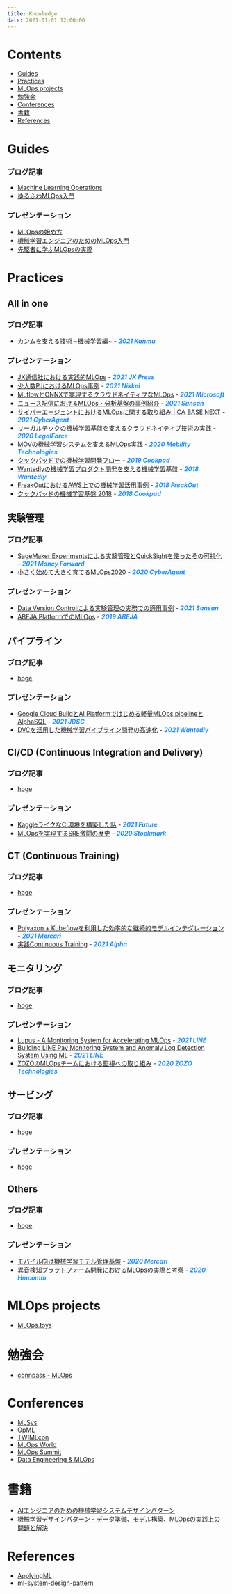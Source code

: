 ```yaml
---
title: Knowledge
date: 2021-01-01 12:00:00
---
```

# Contents
- [Guides](#guides)
- [Practices](#practices)
- [MLOps projects](#mlops-projects)
- [勉強会](#study)
- [Conferences](#conferences)
- [書籍](#books)
- [References](#references)

<a id="guides"></a>
# Guides
### ブログ記事
- [Machine Learning Operations](https://ml-ops.org/)
- [ゆるふわMLOps入門](https://www.nogawanogawa.com/entry/mlops)

### プレゼンテーション
- [MLOpsの始め方](https://confengine.com/conferences/devopsdays-tokyo-2021/proposal/15205/mlops)
- [機械学習エンジニアのためのMLOps入門](https://speakerdeck.com/chie8842/cookpad-internship-mlops-lecture-1)
- [先駆者に学ぶMLOpsの実際](https://www.slideshare.net/tetsutarowatanabe/mlops-238097926)

<a id="practices"></a>
# Practices
## All in one
### ブログ記事
- [カンムを支える技術 ~機械学習編~](https://tech.kanmu.co.jp/entry/2021/06/11/120953) - <font color="DodgerBlue">***2021 Kanmu***</font>

### プレゼンテーション
- [JX通信社における実践的MLOps](https://speakerdeck.com/fwang/jxtong-xin-she-niokerushi-jian-de-mlops) - <font color="DodgerBlue">***2021 JX Press***</font>
- [少人数PJにおけるMLOps事例](https://speakerdeck.com/s2p/shao-ren-shu-pjniokeru-mlopsshi-li) - <font color="DodgerBlue">***2021 Nikkei***</font>
- [MLflowとONNXで実現するクラウドネイティブなMLOps](https://speakerdeck.com/konabuta/mlflow-to-onnx-deshi-xian-surukuraudoneiteibuna-mlops) - <font color="DodgerBlue">***2021 Microsoft***</font>
- [ニュース配信におけるMLOps・分析基盤の事例紹介](https://speakerdeck.com/sansandsoc/a-case-study-of-mlops-and-analysis-infrastructure-on-news-delivery-system) - <font color="DodgerBlue">***2021 Sansan***</font>
- [サイバーエージェントにおけるMLOpsに関する取り組み | CA BASE NEXT](https://speakerdeck.com/cyberagentdevelopers/saibaezientoniokerumlopsniguan-suruqu-rizu-mi-ca-base-next) - <font color="DodgerBlue">***2021 CyberAgent***</font>
- [リーガルテックの機械学習基盤を支えるクラウドネイティブ技術の実践](https://speakerdeck.com/rupyjp/cndt2020-rigarutetukufalseji-jie-xue-xi-ji-pan-wozhi-erukuraudoneiteibuji-shu-falseshi-jian) - <font color="DodgerBlue">***2020 LegalForce***</font>
- [MOVの機械学習システムを支えるMLOps実践](https://speakerdeck.com/2kyym/movfalseji-jie-xue-xi-sisutemuwozhi-erumlopsshi-jian) - <font color="DodgerBlue">***2020 Mobility Technologies***</font>
- [クックパッドでの機械学習開発フロー](https://speakerdeck.com/studio_graph/ml-ops-in-cookpad) - <font color="DodgerBlue">***2019 Cookpad***</font>
- [Wantedlyの機械学習プロダクト開発を支える機械学習基盤](https://speakerdeck.com/south37/number-rejectcon2018) - <font color="DodgerBlue">***2018 Wantedly***</font>
- [FreakOutにおけるAWS上での機械学習活用事例](https://speakerdeck.com/shotarok/freakout-aws-summit-tokyo-2018) - <font color="DodgerBlue">***2018 FreakOut***</font>
- [クックパッドの機械学習基盤 2018](https://speakerdeck.com/ayemos/machine-learning-platform-at-cookpad-2018) - <font color="DodgerBlue">***2018 Cookpad***</font>

## 実験管理
### ブログ記事
- [SageMaker Experimentsによる実験管理とQuickSightを使ったその可視化](https://moneyforward.com/engineers_blog/2021/08/20/sagemaker-experiments/) - <font color="DodgerBlue">***2021 Money Forward***</font>
- [小さく始めて大きく育てるMLOps2020](https://cyberagent.ai/blog/research/12898/) - <font color="DodgerBlue">***2020 CyberAgent***</font>

### プレゼンテーション
- [Data Version Controlによる実験管理の実務での適用事例](https://speakerdeck.com/sansandsoc/an-experiment-management-example-by-data-version-control) - <font color="DodgerBlue">***2021 Sansan***</font>
- [ABEJA PlatformでのMLOps](https://speakerdeck.com/ysku/abeja-platform-defalse-mlops-linexabeja-mlops-study-at-fukuoka) - <font color="DodgerBlue">***2019 ABEJA***</font>

## パイプライン
### ブログ記事
- [hoge]()

### プレゼンテーション
- [Google Cloud BuildとAI Platformではじめる軽量MLOps pipelineとAlphaSQL](https://speakerdeck.com/jdsc/google-cloud-build-toai-platformdehazimeruqing-liang-mlops-pipelinetoalphasql) - <font color="DodgerBlue">***2021 JDSC***</font>
- [DVCを活用した機械学習パイプライン開発の高速化](https://speakerdeck.com/unblee/using-dvc-to-accelerate-machine-learning-pipeline-development) - <font color="DodgerBlue">***2021 Wantedly***</font>

## CI/CD (Continuous Integration and Delivery)
### ブログ記事
- [hoge]()

### プレゼンテーション
- [KaggleライクなCI環境を構築した話](https://speakerdeck.com/noko/kaggleraikunacihuan-jing-wogou-zhu-sitahua) - <font color="DodgerBlue">***2021 Future***</font>
- [MLOpsを実現するSRE激闘の歴史](https://speakerdeck.com/kenta_sato3/mlopswoshi-xian-surusreji-dou-falseli-shi) - <font color="DodgerBlue">***2020 Stockmark***</font>

## CT (Continuous Training)
### ブログ記事
- [hoge]()

### プレゼンテーション
- [Polyaxon + Kubeflowを利用した効率的な継続的モデルインテグレーション](https://speakerdeck.com/shotarok/continuous-ml-model-integration-with-polyaxon-and-kubefolow-pipelines) - <font color="DodgerBlue">***2021 Mercari***</font>
- [実践Continuous Training](https://speakerdeck.com/htshtsyk/shi-jian-continuous-training-di-6hui-mlopsmian-qiang-hui) - <font color="DodgerBlue">***2021 Alpha***</font>

## モニタリング
### ブログ記事
- [hoge]()

### プレゼンテーション
- [Lupus - A Monitoring System for Accelerating MLOps](https://speakerdeck.com/line_devday2021/lupus-a-monitoring-system-for-accelerating-mlops) - <font color="DodgerBlue">***2021 LINE***</font>
- [Building LINE Pay Monitoring System and Anomaly Log Detection System Using ML](https://speakerdeck.com/line_devday2021/building-line-pay-monitoring-system-and-anomaly-log-detection-system-using-ml) - <font color="DodgerBlue">***2021 LINE***</font>
- [ZOZOのMLOpsチームにおける監視への取り組み](https://speakerdeck.com/inductor/observability-in-10-mins-at-zozo-mlops) - <font color="DodgerBlue">***2020 ZOZO Technologies***</font>

## サービング
### ブログ記事
- [hoge]()

### プレゼンテーション
- [hoge]()

## Others
### ブログ記事
- [hoge]()

### プレゼンテーション
- [モバイル向け機械学習モデル管理基盤](https://speakerdeck.com/yujioshima/mlse-mobairuxiang-keji-jie-xue-xi-moderuguan-li-ji-pan) - <font color="DodgerBlue">***2020 Mercari***</font>
- [異音検知プラットフォーム開発におけるMLOpsの実際と考察](https://www.slideshare.net/ShotaSaitoh/mlops-3-mlops) - <font color="DodgerBlue">***2020 Hmcomm***</font>

<a id="mlops-projects"></a>
# MLOps projects
- [MLOps.toys](https://mlops.toys/)

<a id="study"></a>
# 勉強会
- [connpass - MLOps](https://mlops.connpass.com/)

<a id="conferences"></a>
# Conferences
- [MLSys](https://mlsys.org/)
- [OpML](https://www.usenix.org/conferences/byname/1027)
- [TWIMLcon](https://twimlcon.com/)
- [MLOps World](https://mlopsworld.com/)
- [MLOps Summit](https://www.re-work.co/summits/mlops-summit-2022)
- [Data Engineering & MLOps](https://odsc.com/boston/mlops/)

<a id="books"></a>
# 書籍
- [AIエンジニアのための機械学習システムデザインパターン](https://www.shoeisha.co.jp/book/detail/9784798169453)
- [機械学習デザインパターン - データ準備、モデル構築、MLOpsの実践上の問題と解決](https://www.oreilly.co.jp/books/9784873119564/)

<a id="references"></a>
# References
- [ApplyingML](https://applyingml.com/)
- [ml-system-design-pattern](https://mercari.github.io/ml-system-design-pattern/README_ja.html)
